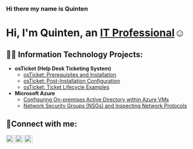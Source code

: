 ### Hi there my name is Quinten 
<h1>Hi, I'm Quinten, an <a href="quinten-salinas-03742b186">IT Professional</a>☺</h1>

<h2>👨‍💻 Information Technology Projects:</h2>

- <b>osTicket (Help Desk Ticketing System)</b>
  - [osTicket: Prerequisites and Installation](https://github.com/Quinten13/osticket-prereqs)
  - [osTicket: Post-Installation Configuration](https://github.com/Quinten13/post-install-config)
  - [osTicket: Ticket Lifecycle Examples](https://github.com/Quinten13/ticket-lifecycle)
- <b>Microsoft Azure</b>
  - [Configuring On-premises Active Directory within Azure VMs](https://github.com/Quinten13/configure-ad)
  - [Network Security Groups (NSGs) and Inspecting Network Protocols](https://github.com/Quinten13/azure-network-protocols)

<h2>🤳Connect with me:</h2>

[<img align="left" alt="Josh | Twitter" width="22px" src="https://cdn.jsdelivr.net/npm/simple-icons@v3/icons/twitter.svg" />][twitter]
[<img align="left" alt="Josh | LinkedIn" width="22px" src="https://cdn.jsdelivr.net/npm/simple-icons@v3/icons/linkedin.svg" />][linkedin]
[<img align="left" alt="Josh | Instagram" width="22px" src="https://cdn.jsdelivr.net/npm/simple-icons@v3/icons/instagram.svg" />][instagram]

[twitter]: https://twitter.com/Josh
[instagram]: https://www.instagram.com/Josh
[linkedin]: https://linkedin.com/in/Josh
